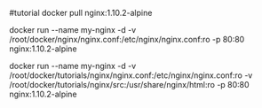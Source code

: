 #tutorial
docker pull nginx:1.10.2-alpine

docker run --name my-nginx -d -v /root/docker/nginx/nginx.conf:/etc/nginx/nginx.conf:ro -p 80:80 nginx:1.10.2-alpine

docker run --name my-nginx -d -v /root/docker/tutorials/nginx/nginx.conf:/etc/nginx/nginx.conf:ro -v /root/docker/tutorials/nginx/src:/usr/share/nginx/html:ro -p 80:80 nginx:1.10.2-alpine
